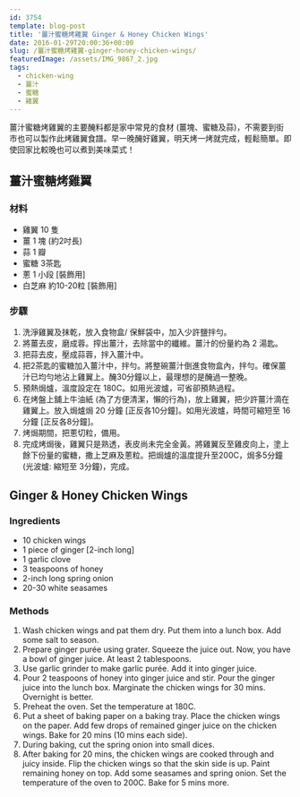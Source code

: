 ```yaml
---
id: 3754
template: blog-post
title: '薑汁蜜糖烤雞翼 Ginger & Honey Chicken Wings'
date: 2016-01-29T20:00:36+00:00
slug: /薑汁蜜糖烤雞翼-ginger-honey-chicken-wings/
featuredImage: /assets/IMG_9867_2.jpg
tags:
  - chicken-wing
  - 薑汁
  - 蜜糖
  - 雞翼
---
```

薑汁蜜糖烤雞翼的主要醃料都是家中常見的食材 (薑塊、蜜糖及蒜)，不需要到街市也可以製作此烤雞翼食譜。早一晚醃好雞翼，明天烤一烤就完成，輕鬆簡單。即使回家比較晚也可以煮到美味菜式！

<!--more-->

## 薑汁蜜糖烤雞翼

### 材料

* 雞翼 10 隻
* 薑 1 塊 (約2吋長)
* 蒜 1 瓣
* 蜜糖 3茶匙
* 蔥 1 小段 [裝飾用]
* 白芝麻 約10-20粒 [裝飾用]

### 步驟

  1. 洗淨雞翼及抹乾，放入食物盒/ 保鮮袋中，加入少許鹽拌勻。
  2. 將薑去皮，磨成蓉。搾出薑汁，去除當中的纖維。薑汁的份量約為 2 湯匙。
  3. 把蒜去皮，壓成蒜蓉，拌入薑汁中。
  4. 把2茶匙的蜜糖加入薑汁中，拌勻。將整碗薑汁倒進食物盒內，拌勻。確保薑汁已均勻地沾上雞翼上。醃30分鐘以上，最理想的是醃過一整晚。
  5. 預熱焗爐，溫度設定在 180C。如用光波爐，可省卻預熱過程。
  6. 在烤盤上舖上牛油紙 (為了方便清潔，懶的行為)，放上雞翼，把少許薑汁滴在雞翼上。放入焗爐焗 20 分鐘 [正反各10分鐘]。如用光波爐，時間可縮短至 16分鐘 [正反各8分鐘]。
  7. 烤焗期間，把蔥切粒，備用。
  8. 完成烤焗後，雞翼只是熟透，表皮尚未完全金黃。將雞翼反至雞皮向上，塗上餘下份量的蜜糖，撒上芝麻及蔥粒。把焗爐的溫度提升至200C，焗多5分鐘 (光波爐: 縮短至 3分鐘)，完成。

## Ginger & Honey Chicken Wings

### Ingredients

* 10 chicken wings
* 1 piece of ginger [2-inch long]
* 1 garlic clove
* 3 teaspoons of honey
* 2-inch long spring onion
* 20-30 white seasames

### Methods

  1. Wash chicken wings and pat them dry. Put them into a lunch box. Add some salt to season.
  2. Prepare ginger purée using grater. Squeeze the juice out. Now, you have a bowl of ginger juice. At least 2 tablespoons.
  3. Use garlic grinder to make garlic purée. Add it into ginger juice.
  4. Pour 2 teaspoons of honey into ginger juice and stir. Pour the ginger juice into the lunch box. Marginate the chicken wings for 30 mins. Overnight is better.
  5. Preheat the oven. Set the temperature at 180C.
  6. Put a sheet of baking paper on a baking tray. Place the chicken wings on the paper. Add few drops of remained ginger juice on the chicken wings. Bake for 20 mins (10 mins each side).
  7. During baking, cut the spring onion into small dices.
  8. After baking for 20 mins, the chicken wings are cooked through and juicy inside. Flip the chicken wings so that the skin side is up. Paint remaining honey on top. Add some seasames and spring onion. Set the temperature of the oven to 200C. Bake for 5 mins more.